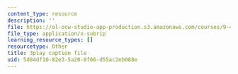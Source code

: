 ```yaml
---
content_type: resource
description: ''
file: https://ol-ocw-studio-app-production.s3.amazonaws.com/courses/9-40-introduction-to-neural-computation-spring-2018/5d84df1082e35a208f66d55ac2eb088e_KXnHxZdn8NU.vtt
file_type: application/x-subrip
learning_resource_types: []
resourcetype: Other
title: 3play caption file
uid: 5d84df10-82e3-5a20-8f66-d55ac2eb088e
---
```


